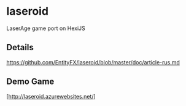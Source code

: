 # laseroid
LaserAge game port on HexiJS

## Details

https://github.com/EntityFX/laseroid/blob/master/doc/article-rus.md

## Demo Game

[http://laseroid.azurewebsites.net/]
